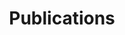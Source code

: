 ---
title: Publications           
type:  landing                

sections:
  # ───────── 1 · Dynamic list (compact) ─────────
  - block: collection
    content:
      title: Recent arXiv preprints
      page_type: publication
      filters:
        featured: false
      order: desc          # newest first
      count: 100           # 0 = show all
    design:
      view: compact        # << smaller style
      columns: "1"


  # ─────────── 2. Manually curated highlights ───────────
  - block: markdown
    content:
      title: Highlighted Publications (last 5 years)
      text: |
        ## Theory
        <!-- 1 -->
        <div class="media stream-item view-compact">
          <div class="media-body">
            <h3 class="article-title mb-0">
              <a href="https://link.springer.com/article/10.1007/s00440-024-01205-9" target="_blank" rel="noopener">
                Instantaneous everywhere-blow-up of parabolic SPDEs
              </a>
            </h3>
            <div class="article-metadata">
              M. Foondun, D. Khoshnevisan, <strong>E. Nualart</strong>. <em>Probab. Theory Relat. Fields</em>, 2024
            </div>
          </div>
        </div>        
        - G. Mesters, P. Zwiernik, Non-independent component analysis. **Annals of Statistics** 2024, Vol. 52, No. 6, 2506-2528.
        - N. Broutin, N. Kamčev, and G. Lugosi. Increasing paths in random temporal graphs. **Annals of Applied Probability**, Vol. 34, No. 6, 5498-5521, 2024.
        - Brownlees, C., & Llorens-Terrazas, J. (2024). Empirical risk minimization for time series: Nonparametric performance bounds for prediction. **Journal of Econometrics**, 244(1), 105849.
        - Rossell D, Kseung AK, Saez I, Michele G. Semi-parametric local variable selection under misspecification. **Biometrika** (2024). Paper DOI 10.1093/biomet/asae068 
        - Cappello, L., Veber, A., Palacios, J. A., An Efficient Coalescent Model for Heterochronously Sampled Molecular Data. **Journal of the American Statistical Association**. Vol. 119, No. 548, 2437-2449,2024.
        - F. Röttger, S. Engelke, P. Zwiernik, Total positivity in multivariate extremes. **Annals of Statistics** 2023, Vol. 51, No. 3, 962-1004.
        - Cappello, L., Madrid Padilla, O. H., Palacios, J. A. (2023). Bayesian Change Point Detection with Spike-and-Slab Priors. **Journal of Computational and Graphical Statistics**, 1-13. 
        - Jewson J, Rossell D. Loss function selection and the use of improper models. **Journal of the Royal Statistical Society B ** 2022 84, 1640-1665. Online version
        - S. Lauritzen, P. Zwiernik. Locally associated graphical models and mixed convex exponential families. **Annals of Statistics** 2022, Vol. 50, No. 5, 962-1004.
        - G. Lugosi and S. Mendelson. Multivariate mean estimation with direction-dependent accuracy. **Journal of the European Mathematical Society**, 2022.
        - L. Addario-Berry, L. Devroye, G. Lugosi, and V. Velona. Broadcasting on random recursive trees. **Annals of Applied Probability**, 32(1):497-528, 2022.
        - Rossell D. Concentration of posterior probabilities and normalized L0 criteria (2022). **Bayesian Analysis**, 17, 2, 565-591. Open access version
        - Avalos-Pacheco A., Rossell D., Savage R (2022). Heterogeneous large datasets integration using Bayesian factor regression. **Bayesian Analysis**. 17(1): 33-66. arXiv.1810.09894
        - Cappello, L., Palacios, J. A., Adaptive Preferential Sampling in Phylodynamics. **Journal of Computational and Graphical Statistics**, 31(2): 541-552, 2022. Open access version
        - G. Lugosi, J. Truszkowski, V. Velona, and P. Zwiernik. Learning partial correlation graphs and graphical models by covariance queries. **Journal of Machine Learning Research**, 22(203):1--41, 2021.
        - Rossell D, Abril O, Bhattacharya A. Approximate Laplace approximations for scalable model selection (2021). **Journal of the Royal Statistical Society B**, 83, 4, 853-879. Online version (open access)
        - G. Lugosi, and S. Mendelson. Robust multivariate mean estimation: the optimality of trimmed mean. **Annals of Statistics**, 2021.
        - S. Lauritzen, C. Uhler and P. Zwiernik, Total positivity in exponential families with application to binary variables. **Annals of Statistics**, 2021, Vol. 49, No. 3, 1436-1459.
        - Rossell D, Rubio FJ. Additive Bayesian variable selection under censoring and  misspecification (2021). **Statistical Science**, 38, 1,13-29 Open access
        - Rossell D, Zwiernik P. Dependence in elliptical partial correlation graphs (2021). **Electronic Journal of Statistics**, 15, 2, 4236-4263. Open access version
        - C. Bordenave, G. Lugosi, and N. Zhivotovskiy. Noise sensitivity of the top eigenvector of a Wigner matrix. **Probability Theory and Related Fields**, 2020.
        - G. Lugosi, and S. Mendelson. Risk minimization by median-of-means tournaments. **Journal of the European Mathematical Society**, 2020.
        - P. Bartlett, P.L. Long, G. Lugosi, and A. Tsigler. Benign overfitting in linear regression. **PNAS**, 117.48 (2020): 30063-30070.

        ## Applications
        - Jewson J, Li L, Battaglia L, Hansen S, Rossell D, Zwiernik P. Graphical model inference with external network data. **Biometrics** 2024, 80(4).         
        - Cappello, L., Kim, J. , Liu, S. , Palacios, J. A., Statistical Challenges in Tracking the Evolution of SARS-CoV-2. **Statistical Science**, 37(2): 162-182, 2022. 
        - Semken C, Rossell D. Specification analysis for technology use and teenager well-being. Statistical validity and a Bayesian proposal (2022). **Journal of the Royal Statistical Society C**
        - Parikh, V., Ioannidis, ... Cappello, L. ,..., Rivas, M., Ashley, E.  (2022) Deconvoluting complex correlates of COVID19 severity with a multi-omic pandemic tracking strategy. **Nature Communications**, 13, 5107
        - L. Beauchemin, M. Slifker, D. Rossell, and J. Font-Burgada (2020). Characterizing MHC-I genotype predictive power for oncogenic mutation probability in cancer patients. **Immunoinformatics, Methods and Protocols**. Springer.
        - Graeve M, Greenacre M. (2020). The selection and analysis of fatty acid ratios: A new approach for the univariate and multivariate analysis of fatty acid trophic markers in marine pelagic organisms. **Limnology and Oceanographic Methods**, 18, 196-210. doi: 10.1002/lom3.10360 with video abstract
        - Greenacre M (2020) . Amalgamations are valid in compositional data analysis, can be used in agglomerative clustering, and their logratios have an inverse transformation. **Applied Computing and Geosciences**, 5, doi: 10.106/j.acags.2019.100017
        - Gavard R, Jones H, Palacio Lozano D, Thomas M, Rossell D, Spencer S, Barrow M (2020). KairosMS: A new solution for the processing of hyphenated ultrahigh resolution mass spectrometry data. **Analytical Chemistry**, 92.5 3775-86
    design:
      columns: "1"
---